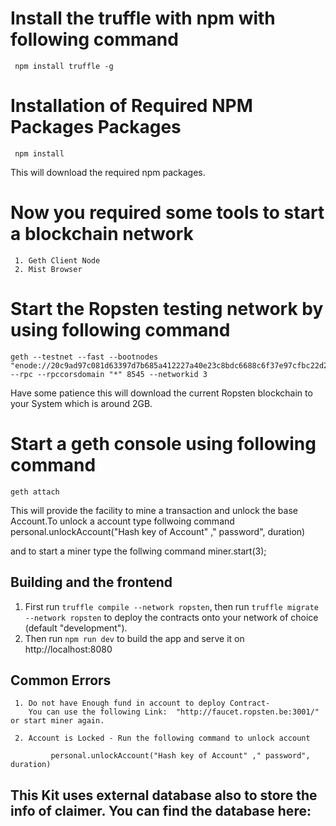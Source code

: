 # Install the truffle with npm with following command
     npm install truffle -g

# Installation of Required NPM Packages Packages
     npm install
 This will download the required npm packages.

# Now you required some tools to start a blockchain network
     1. Geth Client Node
     2. Mist Browser

# Start the Ropsten testing network by using following command 
    geth --testnet --fast --bootnodes "enode://20c9ad97c081d63397d7b685a412227a40e23c8bdc6688c6f37e97cfbc22d2b4d1db1510d8f61e6a8866ad7f0e17c02b14182d37ea7c3c8b9c2683aeb6b733a1@52.169.14.227:30303,enode://6ce05930c72abc632c58e2e4324f7c7ea478cec0ed4fa2528982cf34483094e9cbc9216e7aa349691242576d552a2a56aaeae426c5303ded677ce455ba1acd9d@13.84.180.240:30303" --rpc --rpccorsdomain "*" 8545 --networkid 3

Have some patience this will download the current Ropsten blockchain to your System which is around 2GB.

# Start a geth console using following command
    geth attach

   This will provide the facility to mine a transaction and unlock the base Account.To unlock a account type follwoing         command
   personal.unlockAccount("Hash key of Account" ," password", duration)

and to start a miner type the follwing command
   miner.start(3);

## Building and the frontend

1. First run `truffle compile --network ropsten`, then run `truffle migrate --network ropsten` to deploy the contracts onto your network of choice (default "development").
1. Then run `npm run dev` to build the app and serve it on http://localhost:8080

## Common Errors 
     1. Do not have Enough fund in account to deploy Contract- 
        You can use the following Link:  "http://faucet.ropsten.be:3001/" or start miner again.

     2. Account is Locked - Run the following command to unlock account
      
             personal.unlockAccount("Hash key of Account" ," password", duration)

## This Kit uses external database also to store the info of claimer. You can find the database here:


